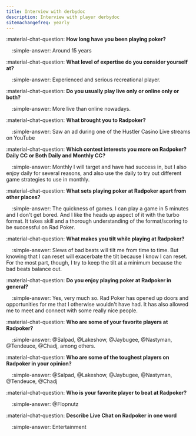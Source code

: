 ```yaml
---
title: Interview with derbydoc
description: Interview with player derbydoc
sitemachangefreq: yearly
---
```


:material-chat-question: **How long have you been playing poker?**

&nbsp;&nbsp;&nbsp;&nbsp;:simple-answer: Around 15 years

:material-chat-question: **What level of expertise do you consider yourself at?**

&nbsp;&nbsp;&nbsp;&nbsp;:simple-answer: Experienced and serious recreational player.

:material-chat-question: **Do you usually play live only or online only or both?**

&nbsp;&nbsp;&nbsp;&nbsp;:simple-answer: More live than online nowadays.

:material-chat-question: **What brought you to Radpoker?**

&nbsp;&nbsp;&nbsp;&nbsp;:simple-answer: Saw an ad during one of the Hustler Casino Live streams on YouTube

:material-chat-question: **Which contest interests you more on Radpoker? Daily CC or Both Daily and Monthly CC?**

&nbsp;&nbsp;&nbsp;&nbsp;:simple-answer: Monthly I will target and have had success in, but I also enjoy daily for several reasons, and also use the daily to try out different game strategies to use in monthly.

:material-chat-question: **What sets playing poker at Radpoker apart from other places?**

&nbsp;&nbsp;&nbsp;&nbsp;:simple-answer: The quickness of games. I can play a game in 5 minutes and I don't get bored. And I like the heads up aspect of it with the turbo format. It takes skill and a thorough understanding of the format/scoring to be successful on Rad Poker.

:material-chat-question: **What makes you tilt while playing at Radpoker?**

&nbsp;&nbsp;&nbsp;&nbsp;:simple-answer: Slews of bad beats will tilt me from time to time. But knowing that I can reset will exacerbate the tilt because I know I can reset. For the most part, though, I try to keep the tilt at a minimum because the bad beats balance out. 

:material-chat-question: **Do you enjoy playing poker at Radpoker in general?**

&nbsp;&nbsp;&nbsp;&nbsp;:simple-answer: Yes, very much so. Rad Poker has opened up doors and opportunities for me that I otherwise wouldn't have had. It has also allowed me to meet and connect with some really nice people.

:material-chat-question: **Who are some of your favorite players at Radpoker?**

&nbsp;&nbsp;&nbsp;&nbsp;:simple-answer: @Salpad, @Lakeshow, @Jaybugee, @Nastyman, @Tendeuce, @Chadj, among others.

:material-chat-question: **Who are some of the toughest players on Radpoker in your opinion?**

&nbsp;&nbsp;&nbsp;&nbsp;:simple-answer: @Salpad, @Lakeshow, @Jaybugee, @Nastyman, @Tendeuce, @Chadj

:material-chat-question: **Who is your favorite player to beat at Radpoker?**

&nbsp;&nbsp;&nbsp;&nbsp;:simple-answer: @Flopnutz

:material-chat-question: **Describe Live Chat on Radpoker in one word**

&nbsp;&nbsp;&nbsp;&nbsp;:simple-answer: Entertainment